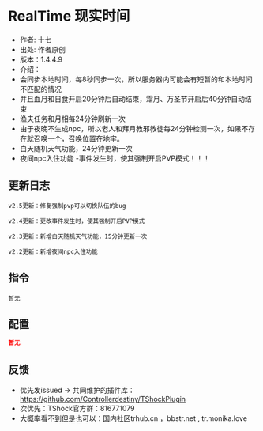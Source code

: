 # RealTime 现实时间

- 作者: 十七
- 出处: 作者原创
- 版本：1.4.4.9
- 介绍：
- 会同步本地时间，每8秒同步一次，所以服务器内可能会有短暂的和本地时间不匹配的情况
- 并且血月和日食开启20分钟后自动结束，霜月、万圣节开启后40分钟自动结束
- 渔夫任务和月相每24分钟刷新一次
- 由于夜晚不生成npc，所以老人和拜月教邪教徒每24分钟检测一次，如果不存在就召唤一个，召唤位置在地牢。
- 白天随机天气功能，24分钟更新一次
- 夜间npc入住功能
-事件发生时，使其强制开启PVP模式！！！

## 更新日志

```
v2.5更新：修复强制pvp可以切换队伍的bug

v2.4更新：更改事件发生时，使其强制开启PVP模式

v2.3更新：新增白天随机天气功能，15分钟更新一次

v2.2更新：新增夜间npc入住功能
```

## 指令

```
暂无
```

## 配置

```json
暂无
```
## 反馈
- 优先发issued -> 共同维护的插件库：https://github.com/Controllerdestiny/TShockPlugin
- 次优先：TShock官方群：816771079
- 大概率看不到但是也可以：国内社区trhub.cn ，bbstr.net , tr.monika.love
